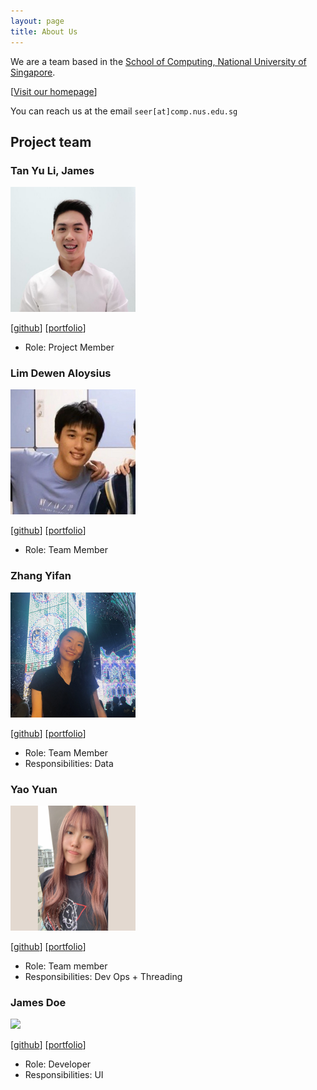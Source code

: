 ```yaml
---
layout: page
title: About Us
---
```


We are a team based in the [School of Computing, National University of Singapore](http://www.comp.nus.edu.sg).

[[Visit our homepage](https://ay2021s1-cs2103t-t15-1.github.io/tp/)]

You can reach us at the email `seer[at]comp.nus.edu.sg`

## Project team

### Tan Yu Li, James

<img src="images/iamjamestan.png" width="200px">

[[github](https://github.com/iamjamestan)]
[[portfolio](team/iamjamestan.md)]

* Role: Project Member

### Lim Dewen Aloysius

<img src="images/pooty3.png" width="200px">

[[github](http://github.com/pooty3)]
[[portfolio](team/pooty3.md)]

* Role: Team Member

### Zhang Yifan

<img src="images/theyifan.png" width="200px">

[[github](http://github.com/theyifan)] [[portfolio](team/theyifan.md)]

* Role: Team Member
* Responsibilities: Data

### Yao Yuan

<img src="images/ya0-yuan.png" width="200px">

[[github](http://github.com/ya0-yuan)]
[[portfolio](team/ya0-yuan.md)]

* Role: Team member
* Responsibilities: Dev Ops + Threading

### James Doe

<img src="images/johndoe.png" width="200px">

[[github](http://github.com/johndoe)]
[[portfolio](team/johndoe.md)]

* Role: Developer
* Responsibilities: UI
